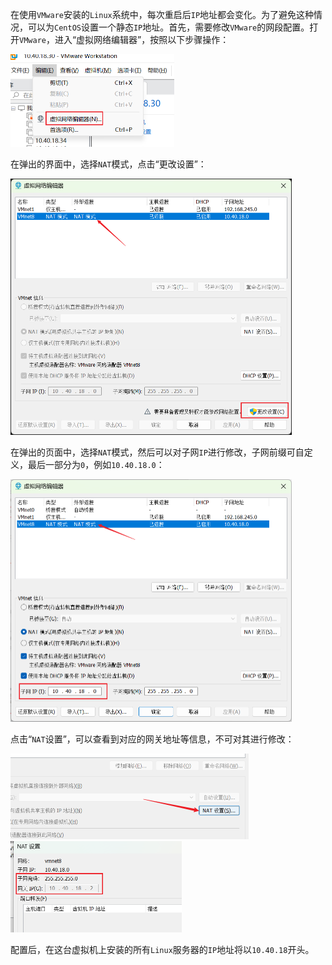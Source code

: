 在使用`VMware`安装的`Linux`系统中，每次重启后`IP`地址都会变化。为了避免这种情况，可以为`CentOS`设置一个静态`IP`地址。首先，需要修改`VMware`的网段配置。打开`VMware`，进入“虚拟网络编辑器”，按照以下步骤操作：

<img src="image/image-20231223203420755.png" alt="image-20231223203420755" style="zoom:50%;" />

在弹出的界面中，选择`NAT`模式，点击“更改设置”：

<img src="image/image-20240808170026346.png" alt="image-20240808170026346" style="zoom:50%;" />

在弹出的页面中，选择`NAT`模式，然后可以对子网`IP`进行修改，子网前缀可自定义，最后一部分为`0`，例如`10.40.18.0`：

<img src="image/image-20240808165924572.png" alt="image-20240808165924572" style="zoom:50%;" />

点击“`NAT`设置”，可以查看到对应的网关地址等信息，不可对其进行修改：

<img src="image/image-20231223204602403.png" alt="image-20231223204602403" style="zoom:50%;" />

<img src="image/image-20231223204625875.png" alt="image-20231223204625875" style="zoom:50%;" />

配置后，在这台虚拟机上安装的所有`Linux`服务器的`IP`地址将以`10.40.18`开头。

